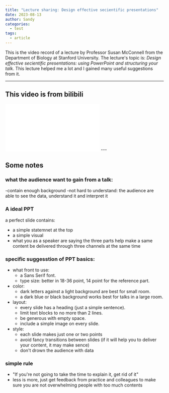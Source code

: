 ```yaml
---
title: "Lecture sharing: Design effective secientific presentations"
date: 2023-08-13
author: Sandy
categories:
  - test
tags:
  - article
---
```


 This is the video record of a lecture by Professor Susan McConnell from the Department of Biology at Stanford University. The lecture's topic is: *Design effective secientific presentations: using PowerPoint and structuring your talk*.
 This lecture helped me a lot and I gained many useful suggestions from it.

---
## This video is from bilibili
<iframe src="//player.bilibili.com/player.html?aid=805646984&bvid=BV1N34y1D7vX&cid=415023650&page=1" scrolling="no" border="0" frameborder="no" framespacing="0" allowfullscreen="true"> </iframe>
---

## Some notes 
### what the audience want to gain from a talk:
-contain enough background 
-not hard to understand: the audience are able to see the data, understand it and interpret it

### A ideal PPT 
   a perfect slide contains:
   - a simple statemnet at the top
   - a simple visual 
   - what you as a speaker are saying
   the three parts help make a same content be delivered through three channels at the same time

### specific suggesstion of PPT basics:
- what front to use: 
  - a Sans Serif font.
  - type size: better in 18-36 point, 14 point for the reference part.
- color: 
  - dark letters against a light background are best for small room.
  - a dark blue or black background works best for talks in a large room.
- layout: 
  - every slide has a heading (just a simple sentence).
  - limit text blocks to no more than 2 lines.
  - be generous with empty space.
  - include a simple image on every slide. 
- style:
  - each slide makes just one or two points
  - avoid fancy transitions between slides (if it will help you to deliver your content, it may make sence)
  - don't drown the audience with data

### simple rule
  - "If you're not going to take the time to explain it, get rid of it"
  - less is more, just get feedback from practice and colleagues to make sure you are not overwhelming people with too much contents

  

  
